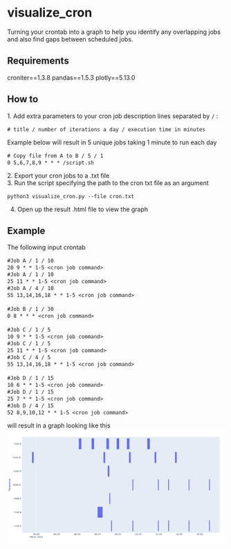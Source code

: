 # visualize_cron

Turning your crontab into a graph to help you identify any overlapping jobs and also find gaps between scheduled jobs.

## Requirements
croniter==1.3.8
pandas==1.5.3
plotly==5.13.0

## How to
1\. Add extra parameters to your cron job description lines separated by `/` :  
```
# title / number of iterations a day / execution time in minutes
```
Example below will result in 5 unique jobs taking 1 minute to run each day
```
# Copy file from A to B / 5 / 1
0 5,6,7,8,9 * * * /script.sh
```
2\. Export your cron jobs to a .txt file  
3\. Run the script specifying the path to the cron txt file as an argument
```
python3 visualize_cron.py --file cron.txt
```
4. Open up the result .html file to view the graph

## Example
The following input crontab
```
#Job A / 1 / 10
20 9 * * 1-5 <cron job command>
#Job A / 1 / 10
25 11 * * 1-5 <cron job command>
#Job A / 4 / 10
55 13,14,16,18 * * 1-5 <cron job command>

#Job B / 1 / 30
0 8 * * * <cron job command>

#Job C / 1 / 5
10 9 * * 1-5 <cron job command>
#Job C / 1 / 5
25 11 * * 1-5 <cron job command>
#Job C / 4 / 5
55 13,14,16,18 * * 1-5 <cron job command>

#Job D / 1 / 15
10 6 * * 1-5 <cron job command>
#Job D / 1 / 15
25 7 * * 1-5 <cron job command>
#Job D / 4 / 15
52 8,9,10,12 * * 1-5 <cron job command>
```

will result in a graph looking like this  
![alt text](https://github.com/DTLP/visualize_cron/blob/main/example_graph.png?raw=true)
